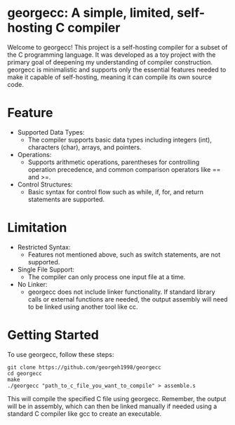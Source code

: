 # georgecc: A simple, limited, self-hosting C compiler

Welcome to georgecc! This project is a self-hosting compiler for a subset of the C programming language. It was developed as a toy project with the primary goal of deepening my understanding of compiler construction. georgecc is minimalistic and supports only the essential features needed to make it capable of self-hosting, meaning it can compile its own source code.

# Feature

- Supported Data Types:
  - The compiler supports basic data types including integers (int), characters (char), arrays, and pointers.
- Operations: 
  - Supports arithmetic operations, parentheses for controlling operation precedence, and common comparison operators like == and >=.
- Control Structures: 
  - Basic syntax for control flow such as while, if, for, and return statements are supported. 



# Limitation

- Restricted Syntax: 
  - Features not mentioned above, such as switch statements, are not supported.
- Single File Support: 
  - The compiler can only process one input file at a time.
- No Linker: 
  - georgecc does not include linker functionality. If standard library calls or external functions are needed, the output assembly will need to be linked using another tool like cc.

# Getting Started
To use georgecc, follow these steps:


```
git clone https://github.com/georgeh1998/georgecc
cd georgecc
make
./georgecc "path_to_c_file_you_want_to_compile" > assemble.s
```

This will compile the specified C file using georgecc. Remember, the output will be in assembly, which can then be linked manually if needed using a standard C compiler like gcc to create an executable.